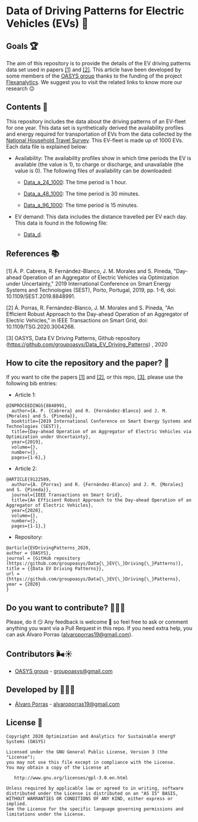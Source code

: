 # Data of Driving Patterns for Electric Vehicles (EVs) 🚗

## Goals 🏆

The aim of this repository is to provide the details of the EV driving patterns data set used in papers [[1]](https://arxiv.org/abs/1908.00787) and [[2]](https://arxiv.org/abs/2002.07021). This article have been developed by some members of the [OASYS group](https://sites.google.com/view/groupoasys/home) thanks to the funding of the project [Flexanalytics](https://groupoasysflexanalytics.readthedocs.io/en/latest/). We suggest you to visit the related links to know more our research 😉

## Contents 🎪

This repository includes the data about the driving patterns of an EV-fleet for one year. This data set is synthetically derived the availability profiles and energy required for transportation of EVs from the data collected by the [National Household Travel Survey](https://nhts.ornl.gov/). This EV-fleet is made up of 1000 EVs. Each data file is explained below: 

- Availability: The availability profiles show in which time periods the EV is available (the value is 1), to charge or discharge, and unavailable (the value is 0). The following files of availability can be downloaded:

    * [Data_a_24_1000](https://drive.google.com/file/d/1ZLeopKk0zuBNjB3ujzY-_40QiXz4DdRS/view?usp=sharing): The time period is 1 hour.
    
    * [Data_a_48_1000](https://drive.google.com/file/d/10uMwUzHm2YRvnNHqr7O7Q2Sk3_N4hlgm/view?usp=sharing): The time period is 30 minutes.
    
    * [Data_a_96_1000](https://drive.google.com/file/d/18yZ81ROMQDjKkjd8qmMyzdU70nYbM62B/view?usp=sharing): The time period is 15 minutes.
    
- EV demand: This data includes the distance travelled per EV each day. This data is found in the following file:

    * [Data_d](https://drive.google.com/file/d/11DZ53OqEmPUVkLn6OY6DgNc-9-JS7Zay/view?usp=sharing).

## References 📚
[1] Á. P. Cabrera, R. Fernández-Blanco, J. M. Morales and S. Pineda, "Day-ahead Operation of an Aggregator of Electric Vehicles via Optimization under Uncertainty," 2019 International Conference on Smart Energy Systems and Technologies (SEST), Porto, Portugal, 2019, pp. 1-6, doi: 10.1109/SEST.2019.8848991.

[2] Á. Porras, R. Fernández-Blanco, J. M. Morales and S. Pineda, "An Efficient Robust Approach to the Day-ahead Operation of an Aggregator of Electric Vehicles," in IEEE Transactions on Smart Grid, doi: 10.1109/TSG.2020.3004268.

[3] OASYS, Data EV Driving Patterns, Github repository (https://github.com/groupoasys/Data_EV_Driving_Patterns) , 2020

## How to cite the repository and the paper? 📝

If you want to cite the papers [[1]](https://ieeexplore.ieee.org/abstract/document/8848991) and [[2]](https://ieeexplore.ieee.org/document/9122589), or this repo, [[3]](https://github.com/groupoasys/Data_DrivingPatterns_EVs), please use the following bib entries:

* Article 1:
```
@INPROCEEDINGS{8848991,
  author={Á. P. {Cabrera} and R. {Fernández-Blanco} and J. M. {Morales} and S. {Pineda}},
  booktitle={2019 International Conference on Smart Energy Systems and Technologies (SEST)}, 
  title={Day-ahead Operation of an Aggregator of Electric Vehicles via Optimization under Uncertainty}, 
  year={2019},
  volume={},
  number={},
  pages={1-6},}
```
* Article 2:
```
@ARTICLE{9122589,
  author={Á. {Porras} and R. {Fernández-Blanco} and J. M. {Morales} and S. {Pineda}},
  journal={IEEE Transactions on Smart Grid}, 
  title={An Efficient Robust Approach to the Day-ahead Operation of an Aggregator of Electric Vehicles}, 
  year={2020},
  volume={},
  number={},
  pages={1-1},}
```
* Repository:
```
@article{EVDrivingPatterns_2020,
author = {OASYS},
journal = {GitHub repository (https://github.com/groupoasys/Data{\_}EV{\_}Driving{\_}Patterns)},
title = {{Data EV Driving Patterns}},
url = {https://github.com/groupoasys/Data{\_}EV{\_}Driving{\_}Patterns},
year = {2020}
}
```
## Do you want to contribute? 🕵🏾‍♂️
 
 Please, do it 😏 Any feedback is welcome 🤗 so feel free to ask or comment anything you want via a Pull Request in this repo.
 If you need extra help, you can ask Álvaro Porras (alvaroporras19@gmail.com).

 ## Contributors 🌬☀
 
 * [OASYS group](http://oasys.uma.es) -  groupoasys@gmail.com
 
 ## Developed by 👨🏾‍💻
 * [Álvaro Porras](https://www.researchgate.net/profile/Alvaro_Porras_Cabrera2) - alvaroporras19@gmail.com

 ## License 📝
 
    Copyright 2020 Optimization and Analytics for Sustainable energY Systems (OASYS)

    Licensed under the GNU General Public License, Version 3 (the "License");
    you may not use this file except in compliance with the License.
    You may obtain a copy of the License at

       http://www.gnu.org/licenses/gpl-3.0.en.html

    Unless required by applicable law or agreed to in writing, software
    distributed under the License is distributed on an "AS IS" BASIS,
    WITHOUT WARRANTIES OR CONDITIONS OF ANY KIND, either express or implied.
    See the License for the specific language governing permissions and
    limitations under the License.
